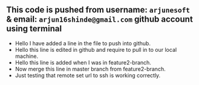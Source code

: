 ## This code is pushed from **username:** **`arjunesoft`** & **email:** **`arjun16shinde@gmail.com`** github account using terminal

- Hello I have added a line in the file to push into github.
- Hello this line is edited in github and require to pull in to our local machine.
- Hello this line is added when I was in feature2-branch.
- Now merge this line in master branch from feature2-branch.
- Just testing that remote set url to ssh is working correctly.
